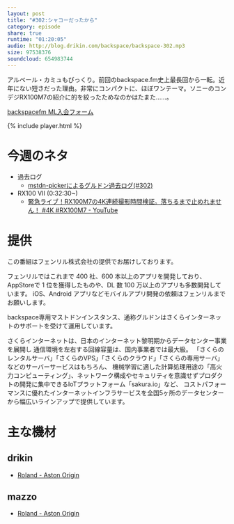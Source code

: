 ```yaml
---
layout: post
title: "#302:シャコーだったから"
category: episode
share: true
runtime: "01:20:05"
audio: http://blog.drikin.com/backspace/backspace-302.mp3
size: 97538376
soundcloud: 654983744
---
```


アルベール・カミュもびっくり。前回のbackspace.fm史上最長回から一転。近年にない短さだった理由。非常にコンパクトに、ほぼワンテーマ。ソニーのコンデジRX100M7の紹介に的を絞ったためなのかはたまた……。

[backspacefm ML入会フォーム](http://backspace.us11.list-manage.com/subscribe?u=09c933bd3997c1d16dbed156a&id=84b6529b91)

{% include player.html %}


# 今週のネタ
* 過去ログ
  * [mstdn-pickerによるグルドン過去ログ(#302)](https://rbtnn.github.io/mstdn-picker/?instance=mstdn.guru&since_id=102510609990952315&max_id=102511004715276980)
* RX100 VII (0:32:30~)
  * [緊急ライブ！RX100M7の4K連続撮影時間検証。落ちるまで止めれません！ #4K #RX100M7 - YouTube](https://www.youtube.com/watch?v=tk63SDY674Y&feature=youtu.be)

# 提供

この番組はフェンリル株式会社の提供でお届けしております。

フェンリルではこれまで 400 社、600 本以上のアプリを開発しており、AppStoreで 1 位を獲得したものや、DL 数 100 万以上のアプリも多数開発しています。
iOS、Android アプリなどモバイルアプリ開発の依頼はフェンリルまでお願いします。

backspace専用マストドンインスタンス、通称グルドンはさくらインターネットのサポートを受けて運用しています。

さくらインターネットは、日本のインターネット黎明期からデータセンター事業を展開し
通信環境を左右する回線容量は、国内事業者では最大級。
「さくらのレンタルサーバ」「さくらのVPS」「さくらのクラウド」「さくらの専用サーバ」などのサーバーサービスはもちろん、
機械学習に適した計算処理用途の「高火力コンピューティング」、ネットワーク構成やセキュリティを意識せずプロダクトの開発に集中できるIoTプラットフォーム「sakura.io」など、
コストパフォーマンスに優れたインターネットインフラサービスを全国5ヶ所のデータセンターから幅広いラインアップで提供しています。

# 主な機材

## drikin
* [Roland - Aston Origin](http://amzn.asia/1OwAZ0w)

## mazzo
* [Roland - Aston Origin](http://amzn.asia/1OwAZ0w)
